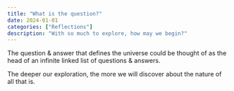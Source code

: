 ```yaml
---
title: "What is the question?"
date: 2024-01-01
categories: ["Reflections"]
description: "With so much to explore, how may we begin?"
---
```

The question & answer that defines the universe could be thought of as the head of an infinite linked list of questions & answers.

The deeper our exploration, the more we will discover about the nature of all that is.